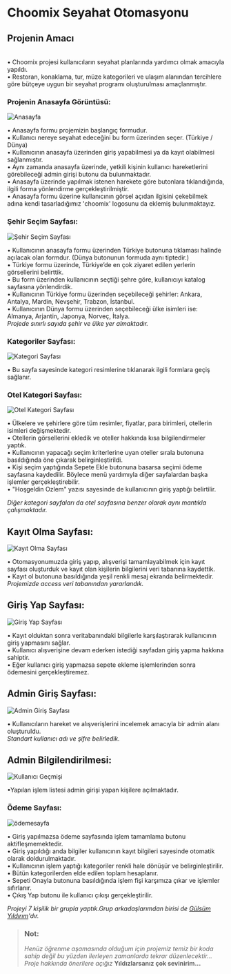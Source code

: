 # Choomix Seyahat Otomasyonu
## Projenin Amacı

<br>
• Choomix projesi kullanıcıların seyahat planlarında yardımcı olmak amacıyla yapıldı.
<br>
• Restoran, konaklama, tur, müze kategorileri ve ulaşım alanından tercihlere göre bütçeye uygun bir seyahat programı oluşturulması amaçlanmıştır.<br>

### Projenin Anasayfa Görüntüsü:

![Anasayfa](https://user-images.githubusercontent.com/77455910/107419494-ecc30600-6b28-11eb-9940-caf65a797c58.png)

• Anasayfa formu projemizin başlangıç formudur. <br>
• Kullanıcı nereye seyahat edeceğini bu form üzerinden seçer. (Türkiye / Dünya) <br>
• Kullanıcının anasayfa üzerinden giriş yapabilmesi ya da kayıt olabilmesi sağlanmıştır. <br>
• Aynı zamanda anasayfa üzerinde, yetkili kişinin kullanıcı hareketlerini görebileceği admin girişi butonu da bulunmaktadır. <br>
• Anasayfa üzerinde yapılmak istenen harekete göre butonlara tıklandığında, ilgili forma yönlendirme gerçekleştirilmiştir. <br>
• Anasayfa formu üzerine kullanıcının görsel açıdan ilgisini çekebilmek adına kendi tasarladığımız 'choomix' logosunu da eklemiş bulunmaktayız.

### Şehir Seçim Sayfası:
![Şehir Seçim Sayfası](https://user-images.githubusercontent.com/77455910/107421390-f3527d00-6b2a-11eb-811e-66710a180257.png)

• Kullanıcının anasayfa formu üzerinden Türkiye butonuna tıklaması halinde açılacak olan formdur. (Dünya butonunun formuda aynı tiptedir.) <br>
• Türkiye formu üzerinde, Türkiye’de en çok ziyaret edilen yerlerin görsellerini belirttik. <br>
• Bu form üzerinden kullanıcının seçtiği şehre göre, kullanıcıyı katalog sayfasına yönlendirdik. <br>
• Kullanıcının Türkiye formu üzerinden seçebileceği şehirler: Ankara, Antalya, Mardin, Nevşehir, Trabzon, İstanbul. <br>
• Kullanıcının Dünya formu üzerinden seçebileceği ülke isimleri ise: Almanya, Arjantin, Japonya, Norveç, İtalya.<br>
*Projede sınırlı sayıda şehir ve ülke yer almaktadır.*

### Kategoriler Sayfası:
![Kategori Sayfası](https://user-images.githubusercontent.com/77455910/107421916-9f946380-6b2b-11eb-80c4-a790d8bba59b.png)

• Bu sayfa sayesinde kategori resimlerine tıklanarak ilgili formlara geçiş sağlanır. <br>

### Otel Kategori Sayfası:
![Otel Kategori Sayfası](https://user-images.githubusercontent.com/77455910/107423221-21d15780-6b2d-11eb-9d5d-66bddd61cf4e.png)

• Ülkelere ve şehirlere göre tüm resimler, fiyatlar, para birimleri, otellerin isimleri değişmektedir. <br>
• Otellerin görsellerini ekledik ve oteller hakkında kısa bilgilendirmeler yaptık. <br>
• Kullanıcının yapacağı seçim kriterlerine uyan oteller sırala butonuna basıldığında öne çıkarak belirginleştirildi. <br>
• Kişi seçim yaptığında Sepete Ekle butonuna basarsa seçimi ödeme sayfasına kaydedilir. Böylece menü yardımıyla diğer sayfalardan başka işlemler gerçekleştirebilir.<br>
• "Hoşgeldin Ozlem" yazısı sayesinde de kullanıcının giriş yaptığı belirtilir. <br>

*Diğer kategori sayfaları da otel sayfasına benzer olarak aynı mantıkla çalışmaktadır.*
<br>

 ## Kayıt Olma Sayfası:
![Kayıt Olma Sayfası](https://user-images.githubusercontent.com/77455910/107428102-3ca6ca80-6b33-11eb-864d-8bb78862a57a.png)

• Otomasyonumuzda giriş yapıp, alışverişi tamamlayabilmek için kayıt sayfası oluşturduk ve kayıt olan kişilerin bilgilerini veri tabanına kaydettik.<br>
• Kayıt ol butonuna basıldığında yeşil renkli mesaj ekranda belirmektedir.<br>
*Projemizde access veri tabanından yararlandık.*

## Giriş Yap Sayfası:
![Giriş Yap Sayfası](https://user-images.githubusercontent.com/77455910/107424773-1e3ed000-6b2f-11eb-840f-76378a382a30.png)

• Kayıt olduktan sonra veritabanındaki bilgilerle karşılaştırarak kullanıcının giriş yapmasını sağlar.<br>
• Kullanıcı alışverişine devam ederken istediği sayfadan giriş yapma hakkına sahiptir. <br>
• Eğer kullanıcı giriş yapmazsa sepete ekleme işlemlerinden sonra ödemesini gerçekleştiremez.<br>

## Admin Giriş Sayfası:
![Admin Giriş Sayfası](https://user-images.githubusercontent.com/77455910/107424945-57774000-6b2f-11eb-8dff-f4c917952972.png)

• Kullanıcıların hareket ve alışverişlerini incelemek amacıyla bir admin alanı oluşturuldu.<br>
*Standart kullanıcı adı ve şifre belirledik.*

 ## Admin Bilgilendirilmesi:
![Kullanıcı Geçmişi](https://user-images.githubusercontent.com/77455910/107426405-3e6f8e80-6b31-11eb-8ae4-9c7546b869ec.png)

•Yapılan işlem listesi admin girişi yapan kişilere açılmaktadır. <br>

### Ödeme Sayfası:
![ödemesayfa](https://user-images.githubusercontent.com/77455910/107425570-2c412080-6b30-11eb-9ce8-daa5db457670.png)

• Giriş yapılmazsa ödeme sayfasında işlem tamamlama butonu aktifleşmemektedir.<br>
• Giriş yapıldığı anda bilgiler kullanıcının kayıt bilgileri sayesinde otomatik olarak doldurulmaktadır. <br>
• Kullanıcının işlem yaptığı kategoriler renkli hale dönüşür ve belirginleştirilir.<br>
• Bütün kategorilerden elde edilen toplam hesaplanır. <br>
• Sepeti Onayla butonuna basıldığında işlem fişi karşımıza çıkar ve işlemler sıfırlanır. <br>
• Çıkış Yap butonu ile kullanıcı çıkışı gerçekleştirilir.<br>

*Projeyi 7 kişilik bir grupla yaptık.Grup arkadaşlarımdan birisi de [Gülsüm Yıldırım](https://github.com/GulsYildirim)'dır.* <br>

>### **Not:**
>*Henüz öğrenme aşamasında olduğum için projemiz temiz bir koda sahip değil bu yüzden ilerleyen zamanlarda tekrar düzenlecektir...*
*Proje hakkında önerilere açığız*
**Yıldızlarsanız çok sevinirim...**
